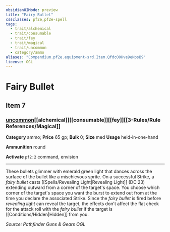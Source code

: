 ```yaml
---
obsidianUIMode: preview
title: "Fairy Bullet"
cssclasses: pf2e,pf2e-spell
tags:
  - trait/alchemical
  - trait/consumable
  - trait/fey
  - trait/magical
  - trait/uncommon
  - category/ammo
aliases: "Compendium.pf2e.equipment-srd.Item.QfdcOOHve9eNpsB9"
license: OGL
---
```

# Fairy Bullet
## Item 7
### [uncommon](uncommon.md "Uncommon Rarity Trait")[[alchemical]][[consumable]][[fey]][[3-Rules/Rule References/Magical]]

**Category** ammo; 
**Price** 65 gp; 
**Bulk** 0; **Size** med
**Usage** held-in-one-hand

**Ammunition** round

**Activate** `pf2:2` command, envision

* * *

These bullets glimmer with emerald green light that dances across the surface of the bullet like a mischievous sprite. On a successful Strike, a _fairy bullet_ casts [[Spells/Revealing Light|Revealing Light]] (DC 23) extending outward from a corner of the target's space. You choose which corner of the target's space you want the burst to extend out from at the time you declare the associated Strike. Since the _fairy bullet_ is fired before _revealing light_ can reveal the target, the effects don't affect the flat check for the attack roll with the _fairy bullet_ if the target is [[Conditions/Hidden|Hidden]] from you.

*Source: Pathfinder Guns & Gears*
*OGL*